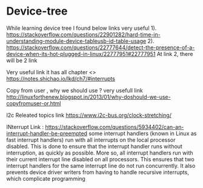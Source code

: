 # Device-tree

While learning device tree I found below links very useful 
  1). https://stackoverflow.com/questions/22901282/hard-time-in-understanding-module-device-tableusb-id-table-usage
  2). https://stackoverflow.com/questions/22777644/detect-the-presence-of-a-device-when-its-hot-plugged-in-linux/22777951#22777951
   At link 2, there will be 2 link 
   
   
   Very useful link it has all chapter <<learned Interrupt form this >>
  https://notes.shichao.io/lkd/ch7/#interrupts
  
  
  Copy from user , why we should use ?  very usefull link
  http://linuxforthenew.blogspot.in/2013/01/why-doshould-we-use-copyfromuser-or.html
  
  
  I2c Releated topics 
  link https://www.i2c-bus.org/clock-stretching/
  
  INterrupt
  Link : https://stackoverflow.com/questions/5934402/can-an-interrupt-handler-be-preempted
  some interrupt handlers (known in Linux as fast interrupt handlers) run with all interrupts on the local processor disabled. This is done to ensure that the interrupt handler runs without interruption, as quickly as possible. More so, all interrupt handlers run with their current interrupt line disabled on all processors. This ensures that two interrupt handlers for the same interrupt line do not run concurrently. It also prevents device driver writers from having to handle recursive interrupts, which complicate programming
